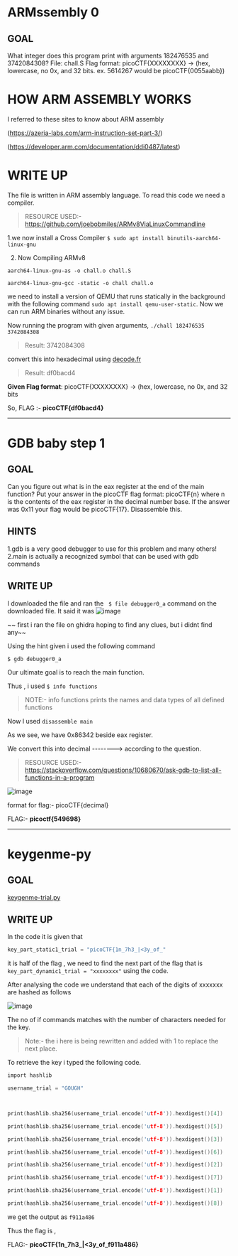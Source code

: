 # ARMssembly 0
## GOAL
What integer does this program print with arguments 182476535 and 3742084308? File: chall.S Flag format: picoCTF{XXXXXXXX} -> (hex, lowercase, no 0x, and 32 bits. ex. 5614267 would be picoCTF{0055aabb})

# HOW ARM ASSEMBLY WORKS

I referred to these sites to know about ARM assembly

(https://azeria-labs.com/arm-instruction-set-part-3/)

(https://developer.arm.com/documentation/ddi0487/latest)

# WRITE UP

The file is written in ARM assembly language. To read this code we need a compiler.

> RESOURCE USED:- https://github.com/joebobmiles/ARMv8ViaLinuxCommandline

1.we now install a Cross Compiler
 `$ sudo apt install binutils-aarch64-linux-gnu`

2. Now Compiling ARMv8
 
 `aarch64-linux-gnu-as -o chall.o chall.S`
 
 `aarch64-linux-gnu-gcc -static -o chall chall.o`

we need to install a version of QEMU that runs statically in the background with the following command `sudo apt install qemu-user-static`. Now we can run ARM binaries without any issue.

Now running the program with given arguments, `./chall 182476535 3742084308`

>Result: 3742084308

convert this into hexadecimal using [decode.fr](https://www.dcode.fr/hexadecimal-system)

>Result: df0bacd4

**Given Flag format**: picoCTF{XXXXXXXX} -> (hex, lowercase, no 0x, and 32 bits

So,
FLAG :- **picoCTF{df0bacd4}**

____

# GDB baby step 1
## GOAL
Can you figure out what is in the eax register at the end of the main function? Put your answer in the picoCTF flag format: picoCTF{n} where n is the contents of the eax register in the decimal number base. If the answer was 0x11 your flag would be picoCTF{17}. Disassemble this.

## HINTS
1.gdb is a very good debugger to use for this problem and many others!
2.main is actually a recognized symbol that can be used with gdb commands

## WRITE UP

I downloaded the file and ran the ` $ file debugger0_a` command on the downloaded file.
It said it was
![image](https://github.com/vishwatejD/picoCTF/assets/141154035/53ca3e3a-7eed-43d4-ae6a-7958be0c5d20)

~~ first i ran the file on ghidra hoping to find any clues, but i didnt find any~~

Using the hint given i used the following command

`$ gdb debugger0_a`

Our ultimate goal is to reach the main function.

 Thus , i used `$ info functions`
 
>NOTE:- info functions prints the names and data types of all defined functions

Now I used `disassemble main`

As we see, we have 0x86342 beside eax register.

We convert this into decimal --------> according to the question.

> RESOURCE USED:- https://stackoverflow.com/questions/10680670/ask-gdb-to-list-all-functions-in-a-program

![image](https://github.com/vishwatejD/picoCTF/assets/141154035/8b1b37e6-7843-41de-9acb-fb7c3aea75bb)

format for flag:- picoCTF{decimal}

FLAG:- **picoctf{549698}**


____

# keygenme-py
## GOAL

[keygenme-trial.py](./keygenme.py)
## WRITE UP

In the code it is given that 

```c
key_part_static1_trial = "picoCTF{1n_7h3_|<3y_of_"
```
it is half of the flag , we need to find the next part of the flag that is `key_part_dynamic1_trial = "xxxxxxxx"` using the code.

After analysing the code we understand that each of the digits of xxxxxxx are hashed as follows

![image](https://github.com/vishwatejD/picoCTF/assets/141154035/23d3abe4-3f37-41e0-8a69-a74f590ec0e9)

The no of if commands matches with the number of characters needed for the key.

> Note:- the i here is being rewritten and added with 1 to replace the next place.

To retrieve the key i typed the following code.

```c
import hashlib

username_trial = "GOUGH"



print(hashlib.sha256(username_trial.encode('utf-8')).hexdigest()[4])

print(hashlib.sha256(username_trial.encode('utf-8')).hexdigest()[5])

print(hashlib.sha256(username_trial.encode('utf-8')).hexdigest()[3])

print(hashlib.sha256(username_trial.encode('utf-8')).hexdigest()[6])

print(hashlib.sha256(username_trial.encode('utf-8')).hexdigest()[2])

print(hashlib.sha256(username_trial.encode('utf-8')).hexdigest()[7]) 

print(hashlib.sha256(username_trial.encode('utf-8')).hexdigest()[1])

print(hashlib.sha256(username_trial.encode('utf-8')).hexdigest()[8])

```
we get the output as `f911a486` 

Thus the flag is ,

FLAG:- **picoCTF{1n_7h3_|<3y_of_f911a486}**



